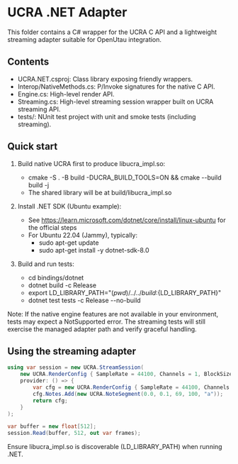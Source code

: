 # UCRA .NET Adapter

This folder contains a C# wrapper for the UCRA C API and a lightweight streaming adapter suitable for OpenUtau integration.

## Contents

- UCRA.NET.csproj: Class library exposing friendly wrappers.
- Interop/NativeMethods.cs: P/Invoke signatures for the native C API.
- Engine.cs: High-level render API.
- Streaming.cs: High-level streaming session wrapper built on UCRA streaming API.
- tests/: NUnit test project with unit and smoke tests (including streaming).

## Quick start

1) Build native UCRA first to produce libucra_impl.so:

   - cmake -S . -B build -DUCRA_BUILD_TOOLS=ON && cmake --build build -j
   - The shared library will be at build/libucra_impl.so

2) Install .NET SDK (Ubuntu example):

   - See <https://learn.microsoft.com/dotnet/core/install/linux-ubuntu> for the official steps
   - For Ubuntu 22.04 (Jammy), typically:
     - sudo apt-get update
     - sudo apt-get install -y dotnet-sdk-8.0

3) Build and run tests:

   - cd bindings/dotnet
   - dotnet build -c Release
   - export LD_LIBRARY_PATH="$(pwd)/../../build:${LD_LIBRARY_PATH}"
   - dotnet test tests -c Release --no-build

Note: If the native engine features are not available in your environment, tests may expect a NotSupported error. The streaming tests will still exercise the managed adapter path and verify graceful handling.

## Using the streaming adapter

```csharp
using var session = new UCRA.StreamSession(
    new UCRA.RenderConfig { SampleRate = 44100, Channels = 1, BlockSize = 512 },
    provider: () => {
        var cfg = new UCRA.RenderConfig { SampleRate = 44100, Channels = 1, BlockSize = 512 };
        cfg.Notes.Add(new UCRA.NoteSegment(0.0, 0.1, 69, 100, "a"));
        return cfg;
    }
);

var buffer = new float[512];
session.Read(buffer, 512, out var frames);
```

Ensure libucra_impl.so is discoverable (LD_LIBRARY_PATH) when running .NET.

